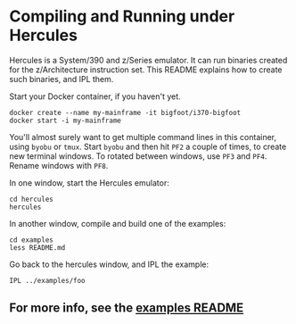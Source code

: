 # Compiling and Running under Hercules

Hercules is a System/390 and z/Series emulator. It can run binaries
created for the z/Architecture instruction set.  This README explains
how to create such binaries, and IPL them.

Start your Docker container, if you haven't yet.
```
docker create --name my-mainframe -it bigfoot/i370-bigfoot
docker start -i my-mainframe
```
You'll almost surely want to get multiple command lines in this
container, using `byobu` or `tmux`. Start `byobu` and then hit `PF2`
a couple of times, to create new terminal windows. To rotated between
windows, use `PF3` and `PF4`. Rename windows with `PF8`.

In one window, start the Hercules emulator:
```
cd hercules
hercules
```

In another window, compile and build one of the examples:
```
cd examples
less README.md
```

Go back to the hercules window, and IPL the example:
```
IPL ../examples/foo
```

For more info, see the [examples README](../examples/README.md)
---
